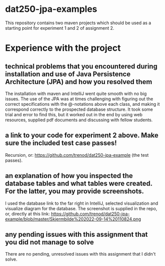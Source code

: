 # dat250-jpa-examples

This repository contains two maven projects which should be used as a starting point for experiment 1 and 2 of assignment 2.


# Experience with the project


## technical problems that you encountered during installation and use of Java Persistence Architecture (JPA) and how you resolved them

The installation with maven and IntelliJ went quite smooth with no big issues. The use of the JPA was at times challenging with figuring out the correct specifications with the @-notations above each class, and making it correspond correctly to the prospected database structure. It took some trial and error to find this, but it worked out in the end by using web resources, supplied pdf documents and discussing with fellow students.

## a link to your code for experiment 2 above. Make sure the included test case passes!

Recursion, or: https://github.com/trenod/dat250-jpa-example (the test passes).

## an explanation of how you inspected the database tables and what tables were created. For the latter, you may provide screenshots.

I used the database link to the far right in IntelliJ, selected visualization and visualize diagram for the database. The screenshot is supplied in the repo, or, directly at this link: https://github.com/trenod/dat250-jpa-example/blob/master/Skjermbilde%202022-09-14%20110824.png

## any pending issues with this assignment that you did not manage to solve

There are no pending, unresolved issues with this assignment that I didn't solve.

